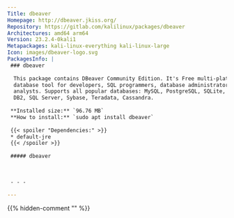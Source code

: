 ```yaml
---
Title: dbeaver
Homepage: http://dbeaver.jkiss.org/
Repository: https://gitlab.com/kalilinux/packages/dbeaver
Architectures: amd64 arm64
Version: 23.2.4-0kali1
Metapackages: kali-linux-everything kali-linux-large 
Icon: images/dbeaver-logo.svg
PackagesInfo: |
 ### dbeaver
 
  This package contains DBeaver Community Edition. It's Free multi-platform
  database tool for developers, SQL programmers, database administrators and
  analysts. Supports all popular databases: MySQL, PostgreSQL, SQLite, Oracle,
  DB2, SQL Server, Sybase, Teradata, Cassandra.
 
 **Installed size:** `96.76 MB`  
 **How to install:** `sudo apt install dbeaver`  
 
 {{< spoiler "Dependencies:" >}}
 * default-jre
 {{< /spoiler >}}
 
 ##### dbeaver
 
 
 
 - - -
 
---
```

{{% hidden-comment "<!--Do not edit anything above this line-->" %}}
